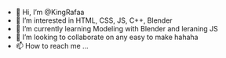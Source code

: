 - 👋 Hi, I’m @KingRafaa
- 👀 I’m interested in HTML, CSS, JS, C++, Blender
- 🌱 I’m currently learning Modeling with Blender and leraning JS
- 💞️ I’m looking to collaborate on any easy to make hahaha
- 📫 How to reach me ...

<!---
KingRafaa/KingRafaa is a ✨ special ✨ repository because its `README.md` (this file) appears on your GitHub profile.
You can click the Preview link to take a look at your changes.
--->
